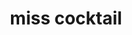 ---
title: miss cocktail
lead: None
collaborators: Susan, Ian
description: Basic rails MVC app for creating and saving cocktail recipes
image:
github_link: "https://github.com/susanjsp/rails-mister-cocktail"
live_link: "https://cocktails-span.herokuapp.com/"
---
